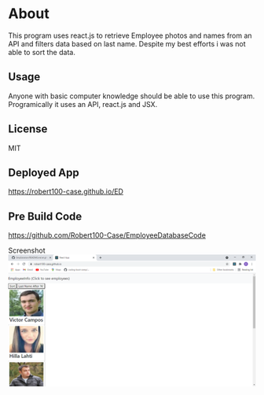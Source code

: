 # About

This program uses react.js to retrieve Employee photos and names from an API and filters data based on last name. Despite my best efforts i was not able to sort the data.

## Usage
Anyone with basic computer knowledge should be able to use this program. Programically it uses an API, react.js and JSX.

## License
MIT

## Deployed App
https://robert100-case.github.io/ED

## Pre Build Code
https://github.com/Robert100-Case/EmployeeDatabaseCode

Screenshot
<img src="ED_Screenshot.png">


